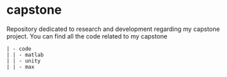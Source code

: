 # capstone
Repository dedicated to research and development regarding my capstone project. You can find all the code related to my capstone 
```
| - code
| | - matlab
| | - unity
| | - max
```
